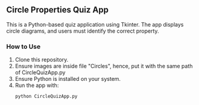 ## Circle Properties Quiz App

This is a Python-based quiz application using Tkinter. The app displays circle diagrams, and users must identify the correct property.

### How to Use
1. Clone this repository.
2. Ensure images are inside file "Circles", hence, put it with the same path of CircleQuizApp.py
3. Ensure Python is installed on your system.
4. Run the app with:
   ```bash
   python CircleQuizApp.py
